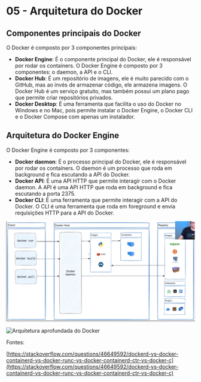 # 05 - Arquitetura do Docker

## Componentes principais do Docker

O Docker é composto por 3 componentes principais:
- **Docker Engine**: É o componente principal do Docker, ele é responsável por rodar os containers. O Docker Engine é composto por 3 componentes: o daemon, a API e o CLI.
- **Docker Hub**: É um repositório de imagens, ele é muito parecido com o GitHub, mas ao invés de armazenar código, ele armazena imagens. O Docker Hub é um serviço gratuito, mas também possui um plano pago que permite criar repositórios privados.
- **Docker Desktop**: É uma ferramenta que facilita o uso do Docker no Windows e no Mac, pois permite instalar o Docker Engine, o Docker CLI e o Docker Compose com apenas um instalador.

## Arquitetura do Docker Engine

O Docker Engine é composto por 3 componentes:
- **Docker daemon**: É o processo principal do Docker, ele é responsável por rodar os containers. O daemon é um processo que roda em background e fica escutando a API do Docker.
- **Docker API**: É uma API HTTP que permite interagir com o Docker daemon. A API é uma API HTTP que roda em background e fica escutando a porta 2375.
- **Docker CLI**: É uma ferramenta que permite interagir com a API do Docker. O CLI é uma ferramenta que roda em foreground e envia requisições HTTP para a API do Docker.

![Arquitetura do Docker Engine](image.png)

![Arquitetura aprofundada do Docker](https://i.stack.imgur.com/tZwUP.png)


Fontes:

[https://stackoverflow.com/questions/46649592/dockerd-vs-docker-containerd-vs-docker-runc-vs-docker-containerd-ctr-vs-docker-c](https://stackoverflow.com/questions/46649592/dockerd-vs-docker-containerd-vs-docker-runc-vs-docker-containerd-ctr-vs-docker-c)